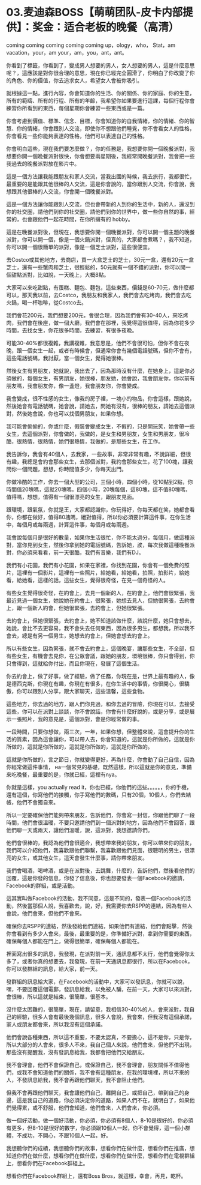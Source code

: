 # 03.麦迪森BOSS【萌萌团队-皮卡内部提供】：奖金：适合老板的晚餐（高清）

 coming coming coming coming coming up，ology，who， Stat，am vacation，your，am your，am，you，ant，ant。

你看到了標籤，你看到了，變成男人想要的男人，女人想要的男人，這是什麼意思呢？，這應該是對你很合理的意思，現在你已經完全圓滑了，你明白了你改變了你的角色、你的價值，你去追求女人，希望女人會被你吸引。

就根據這一點，進行內容，你會知道你的生活、你的關係、你的家庭、你的生意，所有的範疇、所有的行程、所有的年齡，我希望你如果要進行這課，每個行程你會練習你所看到的東西，每個星期你會練習一些東西或是一篇。

你會考慮到價值、標準、信念、目標，你會知道你的自我情緒，你的情緒、你的智慧、你的情緒，你會跟別人交流，即使你不想跟他們睡覺，你不會看女人的性格，你會看見一些你能夠表達的性格，他們可以表達自己的性格。

你會明白這些，現在我們要怎麼做？，你的任務是，我想要你開一個晚餐派對，我想要你開一個晚餐派對很快，你會想要兩星期後，我經常開晚餐派對，我會把一些我過去的晚餐派對放在影片中。

這是一個方法讓我能跟朋友和家人交流，當我出國的時候，我去旅行，我都很忙，最重要的是能跟其他很棒的人交流，這是你會說的，當你跟別人交流，你會說，我想跟其他很棒的人交流，你會開一個晚餐派對。

這是一個方法讓你能跟別人交流，但也會帶新的人到你的生活中，新的人，還沒到你的社交圈，請他們到你的社交圈，請他們到你的世界中，做一些你自然的事，經常的，也會跟他們一起花時間，在你所擁有的 hobby。

這是在晚餐派對後，但現在，我想要你開一個晚餐派對，你可以開一個主題的晚餐派對，你可以開一個，像是一個火鍋派對，但真的，大家都會煮嗎？，我不知道，你可以開一個很簡單的派對，像是一個芝士派對，這些很便宜。

去Costco或其他地方，去商店，買一大盒芝士的芝士，30元一盒，還有20元一盒芝士，還有一些蟹肉和芝士，很輕鬆的，50元就有一個不錯的派對，你可以開一個甜點派對，比如說，一天晚上，大概8點。

大家可以來吃甜點，有蛋糕、麵包、麵包，這些東西，價錢是60-70元，做什麼都可以，那天我以前，去Costco，我朋友和我家人，我們會去吃烤肉，我們會去吃火鍋，喝一杯咖啡，從Costco去。

我們會花200元，我們想要200元，會很合理，因為我們會有30-40人，來吃烤肉，我們會在後座，做一個大廳，我們會在那裡，我覺得這很值得，因為你花多少時間，去找女生，你花很多時間，去練習，有很多夜晚。

可能30-40%都很複雜，我講複雜，我意思是，他們不會很可怕，但你不會在夜晚，跟一個女生一起，或者有時候會，但通常你會有幾個電話號碼，但你不會有，這些電話號碼，我討厭，當一個女生，覺得她很棒。

然後女生有男朋友，她就說，我出去了，因為那時沒有什麼，在她身上，這是你必須做的，每個女生，有男朋友，她很棒，朋友她，她會說，我會朋友你，你以前有朋友嗎，我會朋友你，像一盞燈，我會朋友你，你會變成。

我會變成，很不性感的女生，像我的房子裡，一塊小的物品，你會這樣，跟她說，然後她會有電話號碼，她會說，請她去，問她有沒有，很棒的朋友，請她去這個派對，然後她會說，你也可以找個男朋友，如果你想。

我可能會偷偷的，你或什麼，假裝會變成女生，不假的，只是開玩笑，她會帶一些女生，去這個派對，你會做的，我做的，是女生和男朋友，女生和男朋友，很冷酷，很熱情，很熱情，她們很熱情，我做的，是那些女生，在工作。

我告訴你，我會有40個人，去我家，一些故事，非常非常有趣，不說詳細，但很有趣，我總是會約會那些女生，去那個派對，我約會那些女生，花了100塊，讓我問你一個問題，想想，你時間值多少，你每天出門。

你做冷酷的工作，你去一個大型的公司，三個小時，四個小時，從10點到2點，你時間值20塊嗎，這就20塊嗎，四個小時，20塊每個，這80塊，這不值80塊嗎，值得嗎，想想，值得有一個很漂亮的女生，跟朋友見面。

跟環境，跟氣氛，你就是王，大家都認識你，你玩得好，你每天都在笑，她都會看你，你都在做好，值得80塊嗎，絕對值得，所以你必須要計算這件事，在你生活中，每個月或每兩週，計算這件事，每個月或每兩週。

我會說每個月是很好的數量，如果你生活很忙，你不能太過分，每個月，做這種派對，當你見到女生，然後你拿到她的電話號碼，告訴她，誒，每次我做這種晚餐派對，你必須來看看，前一天很酷，我們有音樂，我們有DJ。

我們有小花園，我們有小花園，如果在家裡，你找到花園，你會有一個免費的照片，這裡有一個影片，這裡有一些照片，給她看，給她看，拍照，拍影片，給她看，給她看，這樣的話，這些女生，覺得很奇怪，在見一個奇怪的人。

有些女生覺得很奇怪，在約會上，去見一個新的人，在約會上，他們會很緊張，我最近見過一個女生，她說她在約會上，很緊張，她想去見人，但她很緊張，去約會上，跟一個新人約會，但她很緊張，去約會上，但她很緊張。

去約會上，但她很緊張，去約會上，她不知道該做什麼，該說什麼，她只會想去，她說，會比不去更容易，我不會失去任何東西，因為很多男生，都想我，所以我不會去，總是有另一個男生，她想去約會上，但她會想去約會上。

所以有些女生，因為緊張，就不會去約會上，這個晚宴，讓那些女生，不全部，但有些女生，有機會去見你，在公眾會議，跟她的朋友，環境很棒，你只會得到，你只會得到，這就給你付出，而且你現在，發展了這個生活。

你去約會上，做了好事，做了經驗，做了任務，你現在是，世界上最有趣的人，像是德西克斯，你現在有趣，你現在有很多，在你生活中的事情，你很開心，很驕傲，你可以跟別人分享，跟大家聊天，這些溫馨，這些食物。

這些地方，你去過的地方，跟人們你見過，和你去過的冒險，你現在可以，去接受這些，你可以在派對上談談，你不會說話，你會有什麼好說的，或是分享，或是展示一張照片，我的意見是，這個派對，會是你經常做的事。

一段時間，只要你想做，兩三次，一年，如果你想，但整體來說，這會提升你的生活的質素，因為這會讓你，可以帶人去，你會知道的，這就是你所做的，這就是你所做的，這就是你所做的，這就是你所做的，這就是你所做的。

這就是你所做的，言之節日，你就變得更好，再為什麼，你會動了自己自信，因為你經常做這件事情， на一個常見的基礎，既然這樣，所以這就是你的意見，準備來吃晚餐，最重要的是，你就已經，這裡有nya。

你就是這樣，you actually read it，你也已經，你他們的這些。。。。。，你的手機，還有這個，你寫他們的接觸，你手寫他們的數碼，只有20個，10個人，你們去結帳，他們不會獨自來。

所以一定要確保他們能夠帶來朋友，告訴他們，你會寫一封信，你跟他們聊了一段時間，他們會很溫暖，不要只邀請他們到一個派對的地方，因為他們不會回答，跟他們聊一天或兩天，讓他們溫暖，說，這派對，我想邀請你們。

他們會很棒的，我認為他們會很適合，我想帶來我的朋友，你可以帶來你的朋友，我們可以介紹他們，我喜歡跟他們聯繫，我喜歡跟他們見面，很聰明的男生，很漂亮的女生，或其他女生，這天會發生什麼事，請你帶來朋友。

我們會喝酒，喝啤酒，或是在派對後，去跳舞，什麼的，告訴他們，然後看他們的回覆，這是你發的信息，你發了信息後，你也想要發表一個Facebook的邀請，Facebook的群組，或是活動。

這其實叫做Facebook的活動，我不同意，這是不同的，發表一個Facebook的活動，然後當那個人說，我喜歡去，說，好，我需要你去RSPP的連結，因為有些人會說，他們會來，但他們不會來。

確保你去RSPP的連結，然後發給他們連結，如果他們有連結，他們會點擊，然後你會看到有多少人會來，最後，最重要的是，你準備好派對，拿到你需要的東西，確保每個人都能在門上，做得很簡單，確保每個人都能在。

裡面寫出很多的訊息，我發現，在派對前一天，通訊息都不太行，他們會覺得你太多了，或者你真的想要去，我發現，在前一天通訊息都很行，所以在Facebook，你可以發群組的訊息，給大家，前一天。

發群組的訊息給大家，在Facebook的活動中，大家可以發訊息，你就可以說，嘿，不要回覆這個電郵，發訊息給我，以免被人騙，在前一天，大家可以來派對，會很棒，所以這就是結束，很簡單，很基本。

沒什麼太困難的，很簡單，現在，請留意，我相信30-40%的人，會來派對，我自己的經驗，很多人會有最後幾個訊息，很多人會說，我會來，但我沒有這個承諾，家人或朋友都會來，所以我沒有這個承諾。

他們會說各種東西，所以這不重要，不要太認真，不要擔心，這不是你，只是你，所以大部分的人會來，很多人不來，我自己個人來說，他們會來，但他們不出現，那些沒有提醒我，沒有發訊息給我，我都會把他們交給朋友。

我不會理會，他們不會保證自己，或保證自己，我不會理會，朋友關係不值得他們，或我不會知道他們的關係，我不會有這種朋友，在我的環境裡，所以不來的人，不發訊息給我，我不會再跟他們聊天，我不會阻止他們。

但我不會再跟他們聊天，我會讓他們自己，離開自己，或把自己，帶到自己的身邊，這是我自己的道路，你必須決定你的道路，如果人們不在，就明白了，如果他們覺得累，或不舒服，他們會知道，他們會來，人們會來，你必須。

做一個好活動，做一個好活動，你必須，你必須有8個人，8-10是很好的，你必須有更多，但8-10是很好的數字，你必須跟10個人一起，你不會覺得，這一個小群體，不成功，不開心，不跟10個人一起，好。

我想聽你們的成績，我想聽你們的故事，想看你們在做什麼，想看你們在推廣，想知道你們在做什麼，想看你們在做什麼，想看你們在做什麼，想看你們在電視群組上，想看你們在Facebook群組上。

想看你們在Facebook群組上，還有Boss Bros，就這樣，幸會，再見，乾杯。